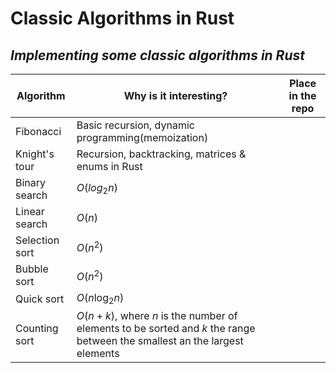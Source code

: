 # Classic Algorithms in Rust

## *Implementing some classic algorithms in Rust*

| Algorithm      | Why is it interesting?                                                                                                      | Place in the repo |
|----------------|-----------------------------------------------------------------------------------------------------------------------------|-------------------|
| Fibonacci      | Basic recursion, dynamic programming(memoization)                                                                           |                   |
| Knight's tour  | Recursion, backtracking, matrices & enums in Rust                                                                           |                   |
| Binary search  | $O(log_2 n)$                                                                                                                |                   |
| Linear search  | $O(n)$                                                                                                                      |                   |
| Selection sort | $O(n^2)$                                                                                                                    |                   |
| Bubble sort    | $O(n^2)$                                                                                                                    |                   |
| Quick sort     | $O(n \mathrm{log}_2 n)$                                                                                                     |                   |
| Counting sort  | $O(n + k)$, where $n$ is the number of elements to be sorted and $k$ the range between the smallest an the largest elements |                   |
